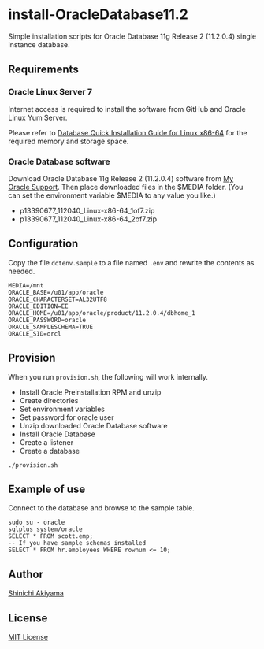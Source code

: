 install-OracleDatabase11.2
==========================

Simple installation scripts for Oracle Database 11g Release 2 (11.2.0.4) single instance database.

Requirements
------------

### Oracle Linux Server 7 ###

Internet access is required to install the software from GitHub and Oracle Linux Yum Server.

Please refer to [Database Quick Installation Guide for Linux x86-64](https://docs.oracle.com/cd/E11882_01/install.112/e24326/toc.htm#i1011296) for the required memory and storage space.

### Oracle Database software ###

Download Oracle Database 11g Release 2 (11.2.0.4) software from [My Oracle Support](https://support.oracle.com/). Then place downloaded files in the $MEDIA folder. (You can set the environment variable $MEDIA to any value you like.)

* p13390677_112040_Linux-x86-64_1of7.zip
* p13390677_112040_Linux-x86-64_2of7.zip

Configuration
-------------

Copy the file `dotenv.sample` to a file named `.env` and rewrite the contents as needed.

```shell
MEDIA=/mnt
ORACLE_BASE=/u01/app/oracle
ORACLE_CHARACTERSET=AL32UTF8
ORACLE_EDITION=EE
ORACLE_HOME=/u01/app/oracle/product/11.2.0.4/dbhome_1
ORACLE_PASSWORD=oracle
ORACLE_SAMPLESCHEMA=TRUE
ORACLE_SID=orcl
```

Provision
---------

When you run `provision.sh`, the following will work internally.

* Install Oracle Preinstallation RPM and unzip
* Create directories
* Set environment variables
* Set password for oracle user
* Unzip downloaded Oracle Database software
* Install Oracle Database
* Create a listener
* Create a database

```console
./provision.sh
```

Example of use
--------------

Connect to the database and browse to the sample table.

```console
sudo su - oracle
sqlplus system/oracle
SELECT * FROM scott.emp;
-- If you have sample schemas installed
SELECT * FROM hr.employees WHERE rownum <= 10;
```

Author
------

[Shinichi Akiyama](https://github.com/shakiyam)

License
-------

[MIT License](https://opensource.org/licenses/MIT)
